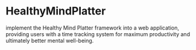 # HealthyMindPlatter
 implement the Healthy Mind Platter framework into a web application, providing users with a time tracking system for maximum productivity and ultimately better mental well-being. 

